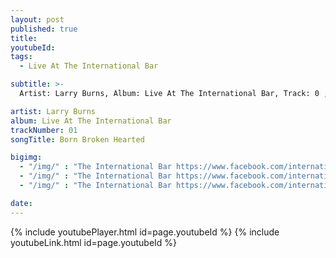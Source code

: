 ```yaml
---
layout: post
published: true
title:
youtubeId:
tags:
  - Live At The International Bar

subtitle: >-
  Artist: Larry Burns, Album: Live At The International Bar, Track: 0 , Title:

artist: Larry Burns
album: Live At The International Bar
trackNumber: 01
songTitle: Born Broken Hearted

bigimg:
  - "/img/" : "The International Bar https://www.facebook.com/internationalbardublin/"
  - "/img/" : "The International Bar https://www.facebook.com/internationalbardublin/"
  - "/img/" : "The International Bar https://www.facebook.com/internationalbardublin/"

date:
---
```

{% include youtubePlayer.html id=page.youtubeId %}
{% include youtubeLink.html id=page.youtubeId %}
